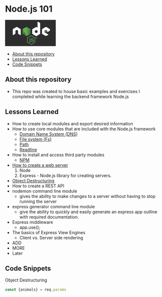 # Node.js 101 <!-- omit in toc -->
![alt text](./nodeJS.png "The Node.js Logo")

- [About this repository](#about-this-repository)
- [Lessons Learned](#lessons-learned)
- [Code Snippets](#code-snippets)

## About this repository

* This repo was created to house basic examples and exercises I completed while learning the backend framework Node.js

## Lessons Learned

* How to create local modules and export desired information
* How to use core modules that are included with the Node.js framework
  * [Domain Name System (DNS)](https://nodejs.org/dist/latest/docs/api/dns.html#dns_dns)
  * [File system (Fs)](https://nodejs.org/dist/latest/docs/api/fs.html#fs_file_system)
  * [Path](https://nodejs.org/dist/latest/docs/api/path.html#path_path)
  * [Readline](https://nodejs.org/dist/latest/docs/api/readline.html#readline_readline)
* How to install and access third party modules
  * [NPM](https://www.npmjs.com/)
* [How to create a web server](https://learn.digitalcrafts.com/immersive/lessons/back-end-foundations/node-101/#creating-a-server)
  1. Node
  2. Express - Node.js library for creating servers.
* [Object Destructuring](https://developer.mozilla.org/en-US/docs/Web/JavaScript/Reference/Operators/Destructuring_assignment#Object_destructuring)
* How to create a REST API
* nodemon command line module
  * gives the ability to make changes to a server without having to stop running the server
* express generator command line module
  * give the ability to quickly and easily generate an express app outline with required documentation.
* Express middleware
  * app.use();
* The basics of Express View Engines
  * Client vs. Server side rendering
* ADD
* MORE
* Later
  
## Code Snippets
Object Destructuring
```JavaScript
const {animals} = req.params
```
